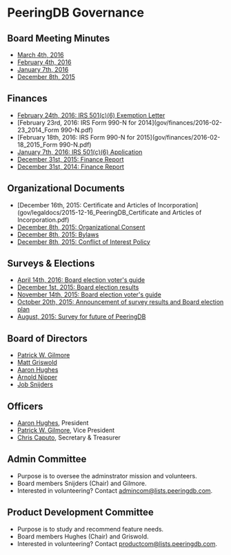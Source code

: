 
# PeeringDB Governance

## Board Meeting Minutes

- [March 4th, 2016](gov/legaldocs/2016-03-04_PeeringDB_Board_Minutes.pdf)
- [February 4th, 2016](gov/legaldocs/2016-02-04_PeeringDB_Board_Minutes.pdf)
- [January 7th, 2016](gov/legaldocs/2016-01-07_PeeringDB_Board_Minutes.pdf)
- [December 8th, 2015](gov/legaldocs/2015-12-08_PeeringDB_Board_Minutes.pdf)

## Finances

- [February 24th, 2016: IRS 501(c)(6) Exemption Letter](gov/finances/2016-02-24_PeeringDB_IRS_501(c)(6)_Exemption_Letter.pdf)
- [February 23rd, 2016: IRS Form 990-N for 2014](gov/finances/2016-02-23_2014_Form 990-N.pdf)
- [February 18th, 2016: IRS Form 990-N for 2015](gov/finances/2016-02-18_2015_Form 990-N.pdf)
- [January 7th, 2016: IRS 501(c)(6) Application](gov/finances/2016-01-07_PeeringDB_Non_Profit_Filing.pdf)
- [December 31st, 2015: Finance Report](gov/finances/2015-12-31_PeeringDB_Finances.pdf)
- [December 31st, 2014: Finance Report](gov/finances/2014-12-31_PeeringDB_Finances.pdf)

## Organizational Documents

- [December 16th, 2015: Certificate and Articles of Incorporation](gov/legaldocs/2015-12-16_PeeringDB_Certificate and Articles of Incorporation.pdf)
- [December 8th, 2015: Organizational Consent](gov/legaldocs/2015-12-08_PeeringDB_Organizational_Consent.pdf)
- [December 8th, 2015: Bylaws](gov/legaldocs/2015-12-08_PeeringDB_Bylaws.pdf)
- [December 8th, 2015: Conflict of Interest Policy](gov/legaldocs/2015-12-08_PeeringDB_Conflict_of_Interest_Policy.pdf)

## Surveys & Elections

- [April 14th, 2016: Board election voter's guide](gov/misc/2016-04-14_election.html)
- [December 1st, 2015: Board election results](gov/misc/2015-12-01_Comprehensive_Poll_Results.pdf)
- [November 14th, 2015: Board election voter's guide](gov/misc/2015-11-14_election.html)
- [October 20th, 2015: Announcement of survey results and Board election plan](gov/misc/2015-10-20_Announcement.txt)
- [August, 2015: Survey for future of PeeringDB](gov/misc/2015-08-00_PDB_Survey_results.pdf)

## Board of Directors

- [Patrick W. Gilmore](mailto:patrick@peeringdb.com)
- [Matt Griswold](mailto:grizz@peeringdb.com)
- [Aaron Hughes](mailto:aaronh@peeringdb.com)
- [Arnold Nipper](mailto:arnold@peeringdb.com)
- [Job Snijders](mailto:job@peeringdb.com)

## Officers

- [Aaron Hughes](mailto:aaronh@peeringdb.com), President
- [Patrick W. Gilmore](mailto:patrick@peeringdb.com), Vice President
- [Chris Caputo](mailto:ccaputo@peeringdb.com), Secretary & Treasurer

## Admin Committee

- Purpose is to oversee the adminstrator mission and volunteers.
- Board members Snijders (Chair) and Gilmore.
- Interested in volunteering? Contact [admincom@lists.peeringdb.com](mailto:admincom@lists.peeringdb.com).

## Product Development Committee

- Purpose is to study and recommend feature needs.
- Board members Hughes (Chair) and Griswold.
- Interested in volunteering? Contact [productcom@lists.peeringdb.com](mailto:productcom@lists.peeringdb.com).

